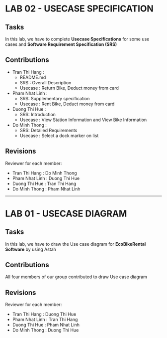 
# LAB 02 - USECASE SPECIFICATION
## Tasks
In this lab, we have to complete **Usecase Specifications** for some use cases and **Software Requirement Specification (SRS)**
## Contributions
- Tran Thi Hang  : 
    - README.md
    - SRS :     Overall Description
    - Usecase : Return Bike, Deduct money from card
- Pham Nhat Linh : 
    - SRS:      Supplementary specification
    - Usecase : Rent Bike, Deduct money from card
- Duong Thi Hue  : 
    - SRS:      Introduction
    - Usecase : View Station Information and View Bike Information
- Do Minh Thong  :
    - SRS:      Detailed Requirements
    - Usecase : Select a dock marker on list
## Revisions
Reviewer for each member:
- Tran Thi Hang  : Do Minh Thong
- Pham Nhat Linh : Duong Thi Hue
- Duong Thi Hue  : Tran Thi Hang
- Do Minh Thong  : Pham Nhat Linh
----------------------------------
# LAB 01 - USECASE DIAGRAM
## Tasks
In this lab, we have to draw the Use case diagram for **EcoBikeRental Software** by using Astah
## Contributions
All four members of our group contributed to draw Use case diagram

## Revisions
Reviewer for each member:
- Tran Thi Hang  : Duong Thi Hue
- Pham Nhat Linh : Tran Thi Hang
- Duong Thi Hue  : Pham Nhat Linh
- Do Minh Thong  : Duong Thi Hue
